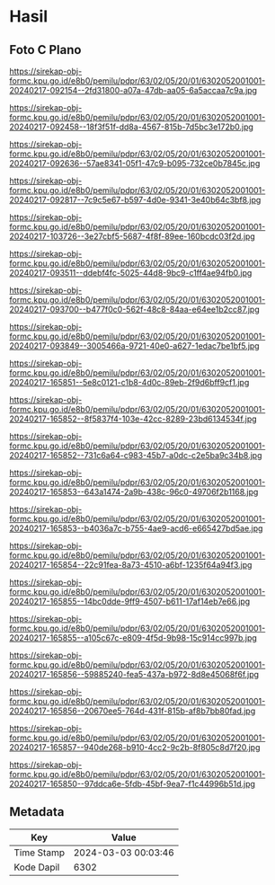 # Hasil

## Foto C Plano

https://sirekap-obj-formc.kpu.go.id/e8b0/pemilu/pdpr/63/02/05/20/01/6302052001001-20240217-092154--2fd31800-a07a-47db-aa05-6a5accaa7c9a.jpg

https://sirekap-obj-formc.kpu.go.id/e8b0/pemilu/pdpr/63/02/05/20/01/6302052001001-20240217-092458--18f3f51f-dd8a-4567-815b-7d5bc3e172b0.jpg

https://sirekap-obj-formc.kpu.go.id/e8b0/pemilu/pdpr/63/02/05/20/01/6302052001001-20240217-092636--57ae8341-05f1-47c9-b095-732ce0b7845c.jpg

https://sirekap-obj-formc.kpu.go.id/e8b0/pemilu/pdpr/63/02/05/20/01/6302052001001-20240217-092817--7c9c5e67-b597-4d0e-9341-3e40b64c3bf8.jpg

https://sirekap-obj-formc.kpu.go.id/e8b0/pemilu/pdpr/63/02/05/20/01/6302052001001-20240217-103726--3e27cbf5-5687-4f8f-89ee-160bcdc03f2d.jpg

https://sirekap-obj-formc.kpu.go.id/e8b0/pemilu/pdpr/63/02/05/20/01/6302052001001-20240217-093511--ddebf4fc-5025-44d8-9bc9-c1ff4ae94fb0.jpg

https://sirekap-obj-formc.kpu.go.id/e8b0/pemilu/pdpr/63/02/05/20/01/6302052001001-20240217-093700--b477f0c0-562f-48c8-84aa-e64ee1b2cc87.jpg

https://sirekap-obj-formc.kpu.go.id/e8b0/pemilu/pdpr/63/02/05/20/01/6302052001001-20240217-093849--3005466a-9721-40e0-a627-1edac7be1bf5.jpg

https://sirekap-obj-formc.kpu.go.id/e8b0/pemilu/pdpr/63/02/05/20/01/6302052001001-20240217-165851--5e8c0121-c1b8-4d0c-89eb-2f9d6bff9cf1.jpg

https://sirekap-obj-formc.kpu.go.id/e8b0/pemilu/pdpr/63/02/05/20/01/6302052001001-20240217-165852--8f5837f4-103e-42cc-8289-23bd6134534f.jpg

https://sirekap-obj-formc.kpu.go.id/e8b0/pemilu/pdpr/63/02/05/20/01/6302052001001-20240217-165852--731c6a64-c983-45b7-a0dc-c2e5ba9c34b8.jpg

https://sirekap-obj-formc.kpu.go.id/e8b0/pemilu/pdpr/63/02/05/20/01/6302052001001-20240217-165853--643a1474-2a9b-438c-96c0-49706f2b1168.jpg

https://sirekap-obj-formc.kpu.go.id/e8b0/pemilu/pdpr/63/02/05/20/01/6302052001001-20240217-165853--b4036a7c-b755-4ae9-acd6-e665427bd5ae.jpg

https://sirekap-obj-formc.kpu.go.id/e8b0/pemilu/pdpr/63/02/05/20/01/6302052001001-20240217-165854--22c91fea-8a73-4510-a6bf-1235f64a94f3.jpg

https://sirekap-obj-formc.kpu.go.id/e8b0/pemilu/pdpr/63/02/05/20/01/6302052001001-20240217-165855--14bc0dde-9ff9-4507-b611-17af14eb7e66.jpg

https://sirekap-obj-formc.kpu.go.id/e8b0/pemilu/pdpr/63/02/05/20/01/6302052001001-20240217-165855--a105c67c-e809-4f5d-9b98-15c914cc997b.jpg

https://sirekap-obj-formc.kpu.go.id/e8b0/pemilu/pdpr/63/02/05/20/01/6302052001001-20240217-165856--59885240-fea5-437a-b972-8d8e45068f6f.jpg

https://sirekap-obj-formc.kpu.go.id/e8b0/pemilu/pdpr/63/02/05/20/01/6302052001001-20240217-165856--20670ee5-764d-431f-815b-af8b7bb80fad.jpg

https://sirekap-obj-formc.kpu.go.id/e8b0/pemilu/pdpr/63/02/05/20/01/6302052001001-20240217-165857--940de268-b910-4cc2-9c2b-8f805c8d7f20.jpg

https://sirekap-obj-formc.kpu.go.id/e8b0/pemilu/pdpr/63/02/05/20/01/6302052001001-20240217-165850--97ddca6e-5fdb-45bf-9ea7-f1c44996b51d.jpg


## Metadata

| Key        | Value               |
| ---------- | ------------------- |
| Time Stamp | 2024-03-03 00:03:46 |
| Kode Dapil | 6302                |



